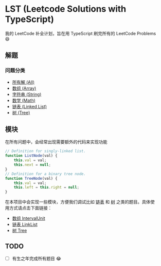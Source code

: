 

# LST (Leetcode Solutions with TypeScript)

我的 LeetCode 补全计划，旨在用 TypeScript 刷完所有的 LeetCode Problems :smile:

## 解题

### 问题分类

* [所有解 (All)](./doc/All.md)
* [数组 (Array)](./doc/Array.md)
* [字符串 (String)](./doc/String.md)
* [数学 (Math)](./doc/Math.md)
* [链表 (Linked List)](./doc/Linked%20List.md)
* [树 (Tree)](./doc/Tree.md)

## 模块

在所有问题中，会经常出现需要额外的代码来实现功能

```js
// Definition for singly-linked list.
function ListNode(val) {
    this.val = val;
    this.next = null;
}
// Definition for a binary tree node.
function TreeNode(val) {
    this.val = val;
    this.left = this.right = null;
}
```

在本项目中会实现一些模块，方便我们调试比如 [链表](https://leetcode.com/tag/linked-list/) 和 [树](https://leetcode.com/tag/tree/) 之类的题目。具体使用方式请点击下面链接：

* [数组 IntervalUnit](./doc/module.md#数组-Interval)
* [链表 LinkList](./doc/module.md#链表)
* [树 Tree](./doc/module.md#树)

## TODO

- [ ] 有生之年完成所有题目 :joy:

